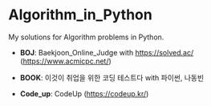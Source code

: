 # Algorithm_in_Python  
My solutions for Algorithm problems in Python.
- **BOJ**: Baekjoon_Online_Judge with https://solved.ac/ (https://www.acmicpc.net/)

- **BOOK**: 이것이 취업을 위한 코딩 테스트다 with 파이썬, 나동빈

- **Code_up**: CodeUp (https://codeup.kr/)
